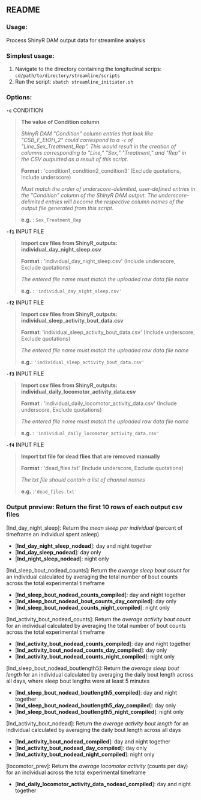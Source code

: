 README
-------

### Usage: 

Process ShinyR DAM output data for streamline analysis 


### Simplest usage:
1. Navigate to the directory containing the longitudinal scrips: `cd/path/to/directory/streamline/scripts`
2. Run the script: `sbatch streamline_initiator.sh`
    
### Options:
    
  __`-c`__ CONDITION
> **The value of Condition column**
>
> *ShinyR DAM "Condition" column entries that look like "CSB_F_EtOH_2" could correspond to a `-c` of "Line_Sex_Treatment_Rep".
> This would result in the creation of columns corresponding to "Line," "Sex," "Treatment," and "Rep" in the CSV outputted as a result of this script.*
>
> **Format** : 'condition1_condition2_condition3' (Exclude quotations, Include underscore)
>
> *Must match the order of underscore-delimited, user-defined entries in the "Condition" column of the ShinyR DAM output. The underscore-delimited entries will become 
> the respective column names of the output file generated from this script.*
>
> **e.g.** : `Sex_Treatment_Rep`
> 

  __`-f1`__ INPUT FILE
> **Import csv files from ShinyR_outputs: individual_day_night_sleep.csv**
>
> **Format** : 'individual_day_night_sleep.csv'  (Include underscore, Exclude quotations)
>
> *The entered file name must match the uploaded raw data file name*
>
> **e.g.** : `'individual_day_night_sleep.csv'`
   
  __`-f2`__ INPUT FILE
> **Import csv files from ShinyR_outputs: individual_sleep_activity_bout_data.csv**
>
> **Format**: 'individual_sleep_activity_bout_data.csv'  (Include underscore, Exclude quotations)
>
> *The entered file name must match the uploaded raw data file name*
>
> **e.g.**: `'individual_sleep_activity_bout_data.csv'` 

  __`-f3`__ INPUT FILE
> **Import csv files from ShinyR_outputs: individual_daily_locomotor_activity_data.csv**
>
> **Format** : 'individual_daily_locomotor_activity_data.csv' (Include underscore, Exclude quotations)
>
> *The entered file name must match the uploaded raw data file name*
>
> **e.g.** : `'individual_daily_locomotor_activity_data.csv'` 

  __`-f4`__ INPUT FILE
> **Import txt file for dead flies that are removed manually**
>
> **Format** : 'dead_flies.txt' (Include underscore, Exclude quotations)    
>
> *The txt file should contain a list of channel names*
>
> **e.g.** :`'dead_files.txt'`
  
    

### Output preview: Return the first 10 rows of each output csv files
[Ind_day_night_sleep]: Return the *mean sleep per individual* (percent of timeframe an individual spent asleep)
- [**Ind_day_night_sleep_nodead**]: day and night together
- [**Ind_day_sleep_nodead**]: day only
- [**Ind_night_sleep_nodead**]: night only
  
[Ind_sleep_bout_nodead_counts]: Return the *average sleep bout count* for an individual calculated by averaging the total number of bout counts across the total experimental timeframe
- [**Ind_sleep_bout_nodead_counts_compiled**]: day and night together
- [**Ind_sleep_bout_nodead_bout_counts_day_compiled**]: day only
- [**Ind_sleep_bout_nodead_counts_night_compiled**]: night only
  
[Ind_activity_bout_nodead_counts]: Return the *average activity bout count* for an individual calculated by averaging the total number of bout counts across the total experimental timeframe
- [**Ind_activity_bout_nodead_counts_compiled**]: day and night together
- [**Ind_activity_bout_nodead_counts_day_compiled**]: day only
- [**Ind_activity_bout_nodead_counts_night_compiled**]: night only
  
[Ind_sleep_bout_nodead_boutlength5]: Return the *average sleep bout length* for an individual calculated by averaging the daily bout length across all days, where sleep bout lengths were at least 5 minutes
- [**Ind_sleep_bout_nodead_boutlength5_compiled**]: day and night together
- [**Ind_sleep_bout_nodead_boutlength5_day_compiled**]: day only
- [**Ind_sleep_bout_nodead_boutlength5_night_compiled**]: night only
  
[Ind_activity_bout_nodead]: Return the *average activity bout length* for an individual calculated by averaging the daily bout length across all days
- [**Ind_activity_bout_nodead_compiled**]: day and night together
- [**Ind_activity_bout_nodead_day_compiled**]: day only
- [**Ind_activity_bout_nodead_night_compiled**]: night only
  
[locomotor_prev]: Return the *average locomotor activity* (counts per day) for an individual across the total experimental timeframe
- [**Ind_daily_locomotor_activity_data_nodead_compiled**]: day and night together

     
